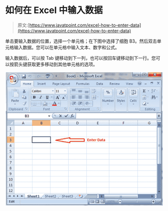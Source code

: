 # 如何在 Excel 中输入数据

> 原文:[https://www.javatpoint.com/excel-how-to-enter-data](https://www.javatpoint.com/excel-how-to-enter-data)

单击要输入数据的位置，选择一个单元格；在下图中选择了细胞 B3。然后双击单元格输入数据。您可以在单元格中输入文本、数字和公式。

输入数据后，可以按 Tab 键移动到下一列，也可以按回车键移动到下一行。您可以按箭头键获取更多移动到其他单元格的选项。

![How to enter data in Excel](img/2ae2d6845d49695c1bc7f0d9426c8ea4.png)